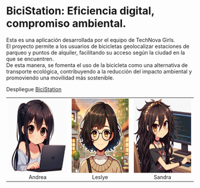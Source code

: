 # BiciStation: Eficiencia digital, compromiso ambiental.

Esta es una aplicación desarrollada por el equipo de TechNova Girls.<br>
El proyecto permite a los usuarios de bicicletas geolocalizar estaciones de parqueo y puntos de alquiler, facilitando su acceso según la ciudad en la que se encuentren.<br>
De esta manera, se fomenta el uso de la bicicleta como una alternativa de transporte ecológica, contribuyendo a la reducción del impacto ambiental y promoviendo una movilidad más sostenible.<br>

Despliegue [BiciStation](https://bicistation.netlify.app)

<table align="center">
  <tr>
    <td align="center">
      <img src="./public/sofi.jpeg" alt="andrea" width="200" height="200"><br>
      Andrea
    </td>
        <td align="center">
      <img src="./public/leslye.png" alt="andrea" width="200" height="200"><br>
      Leslye
    </td>
    <td align="center">
      <img src="./public/sandra.jpeg" alt="Sandra" width="200" height="200"><br>
      Sandra
    </td>
  </tr>
</table>